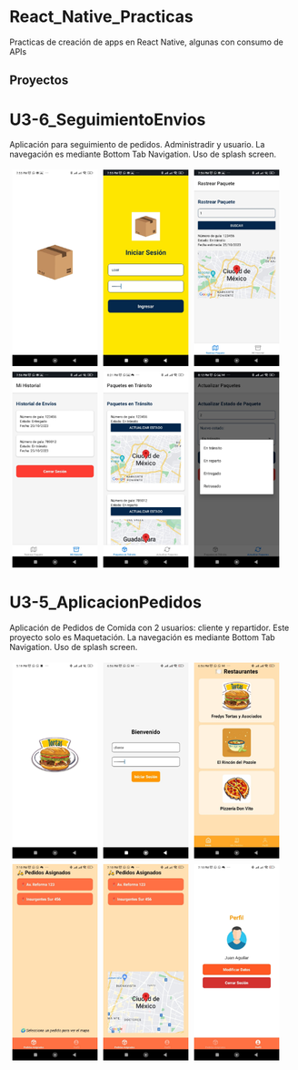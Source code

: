 # React_Native_Practicas

Practicas de creación de apps en React Native, algunas con consumo de APIs

## Proyectos

# U3-6_SeguimientoEnvios
Aplicación para seguimiento de pedidos. Administradir y usuario. La navegación es mediante Bottom Tab Navigation. Uso de splash screen.

<div style="display: flex; flex-wrap: wrap;">
  <img src="imagenes/AppEnvios_1_Splash.jpg" alt="Splash screen (Pantalla de bienvenida al cargar la app)" style="width: 150px; margin: 5px;"/>
  <img src="imagenes/AppEnvios_2_Login.jpg" alt="Login" style="width: 150px; margin: 5px;"/>
  <img src="imagenes/AppEnvios_3_Rastrear.jpg" alt="Pantalla de inicio del cliente para rastrear un paquete" style="width: 150px; margin: 5px;"/>
  <img src="imagenes/AppEnvios_4_Historial.jpg" alt="Historial del cliente con sus pedidos" style="width: 150px; margin: 5px;"/>
  <img src="imagenes/AppEnvios_5_EnTransito.jpg" alt="Pantalla del admin con paquetes en transito" style="width: 150px; margin: 5px;"/>
  <img src="imagenes/AppEnvios_6_ActualizarPaquete.jpg" alt="Pantalla del admin para actualizar estado de un paquete" style="width: 150px; margin: 5px;"/>
</div>

# U3-5_AplicacionPedidos

Aplicación de Pedidos de Comida con 2 usuarios: cliente y repartidor. Este proyecto solo es Maquetación. La navegación es mediante Bottom Tab Navigation. Uso de splash screen.

<div style="display: flex; flex-wrap: wrap;">
  <img src="imagenes/AppPedidosSplashScreen.jpg" alt="Splash screen (Pantalla de bienvenida al cargar la app)" style="width: 150px; margin: 5px;"/>
  <img src="imagenes/AppPedidosLoginScreen.jpg" alt="Login" style="width: 150px; margin: 5px;"/>
  <img src="imagenes/AppPedidosInicioCliente.jpg" alt="Pantalla de inicio del cliente" style="width: 150px; margin: 5px;"/>
  <img src="imagenes/AppPedidosRepartidor1.jpg" alt="Pantalla del repartidor con sus pedidos" style="width: 150px; margin: 5px;"/>
  <img src="imagenes/AppPedidosRepartidor2.jpg" alt="Pantalla del repartidor con mapa de un pedido" style="width: 150px; margin: 5px;"/>
  <img src="imagenes/AppPedidosPerfil.jpg" alt="Pantalla de perfil" style="width: 150px; margin: 5px;"/>
</div>





